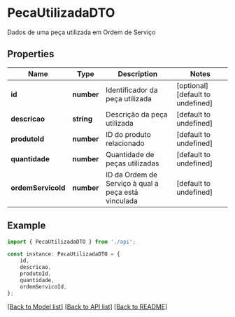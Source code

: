 # PecaUtilizadaDTO

Dados de uma peça utilizada em Ordem de Serviço

## Properties

Name | Type | Description | Notes
------------ | ------------- | ------------- | -------------
**id** | **number** | Identificador da peça utilizada | [optional] [default to undefined]
**descricao** | **string** | Descrição da peça utilizada | [default to undefined]
**produtoId** | **number** | ID do produto relacionado | [default to undefined]
**quantidade** | **number** | Quantidade de peças utilizadas | [default to undefined]
**ordemServicoId** | **number** | ID da Ordem de Serviço à qual a peça está vinculada | [default to undefined]

## Example

```typescript
import { PecaUtilizadaDTO } from './api';

const instance: PecaUtilizadaDTO = {
    id,
    descricao,
    produtoId,
    quantidade,
    ordemServicoId,
};
```

[[Back to Model list]](../README.md#documentation-for-models) [[Back to API list]](../README.md#documentation-for-api-endpoints) [[Back to README]](../README.md)
